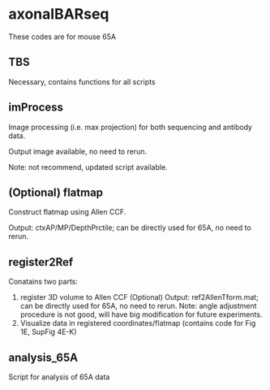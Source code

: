 # axonalBARseq
These codes are for mouse 65A


## TBS
Necessary, contains functions for all scripts

## imProcess
Image processing (i.e. max projection) for both sequencing and antibody data.

Output image available, no need to rerun.

Note: not recommend, updated script available.

## (Optional) flatmap
Construct flatmap using Allen CCF.

Output: ctxAP/MP/DepthPrctile; can be directly used for 65A, no need to rerun.

## register2Ref
Conatains two parts:
  1. register 3D volume to Allen CCF (Optional)
       Output: ref2AllenTform.mat; can be directly used for 65A, no need to rerun.
       Note: angle adjustment procedure is not good, will have big modification for future experiments.
  2. Visualize data in registered coordinates/flatmap (contains code for Fig 1E, SupFig 4E-K)
       
## analysis_65A
Script for analysis of 65A data
